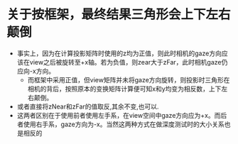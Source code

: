 # 关于按框架，最终结果三角形会上下左右颠倒

* 事实上，因为在计算投影矩阵时使用的z均为正值，则此时相机的gaze方向应该在view之后被旋转至+x轴。若为负值，则zear大于zFar，此时相机gaze仍应向-x方向。
  * 而框架中采用正值，但view矩阵并未将gaze方向旋转，则投影时三角形在相机的背后，按照原本的变换矩阵计算便可知x和y均变为相反数，上下左右颠倒。
* 或者直接将zNear和zFar的值取反,其余不变,也可以.
* 这两者区别在于使用前者使用左手系，在view空间中gaze方向应为+x。而后者使用右手系，gaze方向为-x。当然这两种方式在做深度测试时的大小关系也是相反的